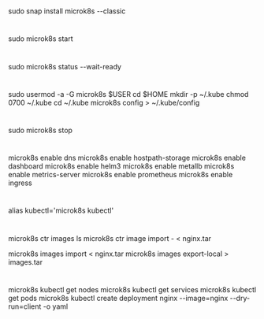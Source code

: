#
sudo snap install microk8s --classic

#
sudo microk8s start

#
sudo microk8s status --wait-ready

#
#
sudo usermod -a -G microk8s $USER
cd $HOME
mkdir -p ~/.kube
chmod 0700 ~/.kube
cd ~/.kube
microk8s config > ~/.kube/config

#
sudo microk8s stop

#
microk8s enable dns
microk8s enable hostpath-storage
microk8s enable dashboard
microk8s enable helm3
microk8s enable metallb
microk8s enable metrics-server
microk8s enable prometheus
microk8s enable ingress

#
alias kubectl='microk8s kubectl'

#
microk8s ctr images ls
microk8s ctr image import - < nginx.tar

microk8s images import < nginx.tar
microk8s images export-local > images.tar

#
microk8s kubectl get nodes
microk8s kubectl get services
microk8s kubectl get pods
microk8s kubectl create deployment nginx --image=nginx --dry-run=client -o yaml